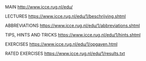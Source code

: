 MAIN
http://www.icce.rug.nl/edu/

LECTURES
https://www.icce.rug.nl/edu/1/beschrijving.shtml

ABBREVIATIONS
https://www.icce.rug.nl/edu/1/abbreviations.shtml

TIPS, HINTS AND TRICKS
https://www.icce.rug.nl/edu/1/hints.shtml

EXERCISES
https://www.icce.rug.nl/edu/1/opgaven.html

RATED EXERCISES
https://www.icce.rug.nl/edu/1/results.txt

